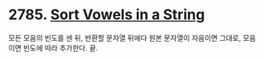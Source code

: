 # 2785. [Sort Vowels in a String](./2785.cpp)

모든 모음의 빈도를 센 뒤, 반환할 문자열 뒤에다 원본 문자열이 자음이면 그대로, 모음이면 빈도에 따라 추가한다. 끝.
